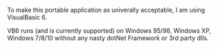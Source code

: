 To make this portable application as univerally acceptable, I am using VisualBasic 6. <br />

VB6 runs (and is currently supported) on Windows 95/98, Windows XP, Windows 7/8/10 without any nasty dotNet Framework or 3rd party dlls.<br />
